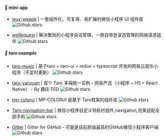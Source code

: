 #### :book: mini-app

* [wux-weapp](https://github.com/wux-weapp/wux-weapp) | 一套组件化、可复用、易扩展的微信小程序 UI 组件库 ![Github stars](https://img.shields.io/github/stars/wux-weapp/wux-weapp.svg)

* [weRequest](https://github.com/IvinWu/weRequest) | 解决繁琐的小程序会话管理，一款自带登录态管理的网络请求组件 ![Github stars](https://img.shields.io/github/stars/IvinWu/weRequest.svg)

##### :dango: taro example
 
 * [taro-music](https://github.com/lsqy/taro-music) | 基于taro + taro-ui + redux + typescript 开发的网易云音乐小程序（不定时更新） ![Github stars](https://img.shields.io/github/stars/lsqy/taro-music.svg)

 * [taro-yanxuan](https://github.com/qit-team/taro-yanxuan) | 首个 Taro 多端统一实例 - 网易严选（小程序 + H5 + React Native） - By 趣店 FED ![Github stars](https://img.shields.io/github/stars/qit-team/taro-yanxuan.svg)

 * [mp-colorui](https://github.com/yinLiangDream/mp-colorui) | MP-COLORUI 是基于 Taro框架的组件库 ![Github stars](https://img.shields.io/github/stars/yinLiangDream/mp-colorui.svg)

* [Taro-navigation-bar](https://github.com/lingxiaoyi/Taro-navigation-bar) | 微信小程序自定义导航栏组件,navigation,完美适配全部手机 ![Github stars](https://img.shields.io/github/stars/lingxiaoyi/Taro-navigation-bar.svg)

* [Gitter](https://github.com/huangjianke/Gitter) | Gitter for GitHub - 可能是目前颜值最高的GitHub微信小程序客户端 ![Github stars](https://img.shields.io/github/stars/huangjianke/Gitter)
